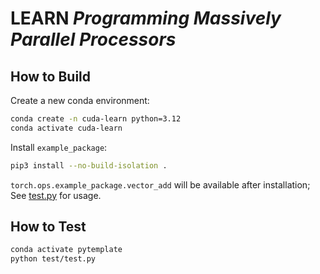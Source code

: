 # LEARN *Programming Massively Parallel Processors*

## How to Build

Create a new conda environment:

```bash
conda create -n cuda-learn python=3.12
conda activate cuda-learn
```

Install `example_package`:

```bash
pip3 install --no-build-isolation .
```

`torch.ops.example_package.vector_add` will be available after installation; See [test.py](test/test.py) for usage.

## How to Test

```bash
conda activate pytemplate
python test/test.py
```